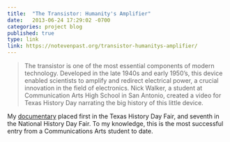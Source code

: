 ```yaml
---
title:  "The Transistor: Humanity's Amplifier"
date:   2013-06-24 17:29:02 -0700
categories: project blog
published: true
type: link
link: https://notevenpast.org/transistor-humanitys-amplifier/
---
```


> The transistor is one of the most essential components of modern technology. Developed in the late 1940s and early 1950’s, this device enabled scientists to amplify and redirect electrical power, a crucial innovation in the field of electronics. Nick Walker, a student at Communication Arts High School in San Antonio, created a video for Texas History Day narrating the big history of this little device.

My [documentary](https://vimeo.com/57908212) placed first in the Texas History Day Fair, and seventh in the National History Day Fair. To my knowledge, this is the most successful entry from a Communications Arts student to date.